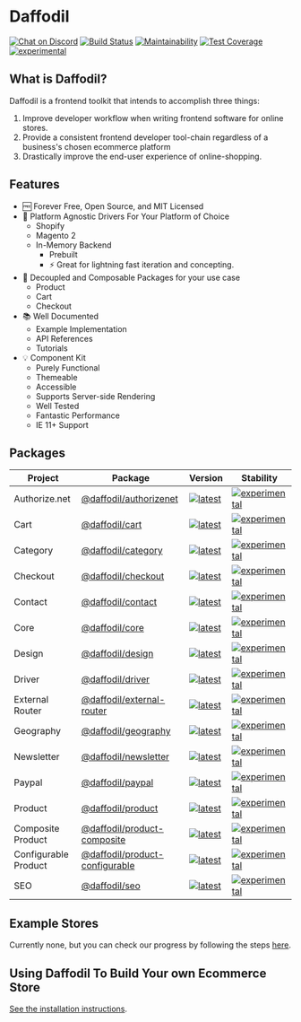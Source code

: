 # Daffodil
[![Chat on Discord](https://img.shields.io/discord/777920696583454740)](https://discord.gg/BdaJVZ53sR)
[![Build Status](https://graycore.visualstudio.com/Daffodil/_apis/build/status/graycoreio.daffodil?branchName=develop)](https://graycore.visualstudio.com/Daffodil/_build/latest?definitionId=6&branchName=develop)
[![Maintainability](https://api.codeclimate.com/v1/badges/1b331aa9dd107c168250/maintainability)](https://codeclimate.com/github/graycoreio/daffodil/maintainability)
[![Test Coverage](https://api.codeclimate.com/v1/badges/1b331aa9dd107c168250/test_coverage)](https://codeclimate.com/github/graycoreio/daffodil/test_coverage)
[![experimental](https://img.shields.io/static/v1.svg?label=stability&message=experimental&color=orange)](https://www.github.com/graycoreio/daffodil)

## What is Daffodil?
Daffodil is a frontend toolkit that intends to accomplish three things:

1. Improve developer workflow when writing frontend software for online stores.
2. Provide a consistent frontend developer tool-chain regardless of a business's chosen ecommerce platform
3. Drastically improve the end-user experience of online-shopping.

## Features

* :free: Forever Free, Open Source, and MIT Licensed
* :hammer: Platform Agnostic Drivers For Your Platform of Choice
    * Shopify
    * Magento 2
    * In-Memory Backend
        * Prebuilt
        * :zap: Great for lightning fast iteration and concepting.
* :cake: Decoupled and Composable Packages for your use case
    * Product
    * Cart
    * Checkout
* :books: Well Documented
    * Example Implementation
    * API References
    * Tutorials
* :bulb: Component Kit
    * Purely Functional
    * Themeable
    * Accessible
    * Supports Server-side Rendering
    * Well Tested
    * Fantastic Performance
    * IE 11+ Support

## Packages
| Project | Package | Version | Stability |
|---|---|---|---|
| Authorize.net | [@daffodil/authorizenet](./libs/authorizenet/README.md) | [![latest](https://img.shields.io/npm/v/%40daffodil%2Fauthorizenet/latest.svg)](https://npmjs.com/package/@daffodil/authorizenet) | [![experimental](https://img.shields.io/static/v1.svg?label=stability&message=experimental&color=orange)](https://www.github.com/graycoreio/daffodil)
| Cart | [@daffodil/cart](./libs/cart/README.md) | [![latest](https://img.shields.io/npm/v/%40daffodil%2Fcart/latest.svg)](https://npmjs.com/package/@daffodil/cart) | [![experimental](https://img.shields.io/static/v1.svg?label=stability&message=experimental&color=orange)](https://www.github.com/graycoreio/daffodil) |
| Category | [@daffodil/category](./libs/category/README.md) | [![latest](https://img.shields.io/npm/v/%40daffodil%2Fcategory/latest.svg)](https://npmjs.com/package/@daffodil/category) | [![experimental](https://img.shields.io/static/v1.svg?label=stability&message=experimental&color=orange)](https://www.github.com/graycoreio/daffodil) |
| Checkout | [@daffodil/checkout](./libs/checkout/README.md) | [![latest](https://img.shields.io/npm/v/%40daffodil%2Fcheckout/latest.svg)](https://npmjs.com/package/@daffodil/checkout) | [![experimental](https://img.shields.io/static/v1.svg?label=stability&message=experimental&color=orange)](https://www.github.com/graycoreio/daffodil) |
| Contact | [@daffodil/contact](./libs/contact/README.md) | [![latest](https://img.shields.io/npm/v/%40daffodil%2Fcontact/latest.svg)](https://npmjs.com/package/@daffodil/contact) | [![experimental](https://img.shields.io/static/v1.svg?label=stability&message=experimental&color=orange)](https://www.github.com/graycoreio/daffodil)
| Core | [@daffodil/core](./libs/core/README.md) | [![latest](https://img.shields.io/npm/v/%40daffodil%2Fcore/latest.svg)](https://npmjs.com/package/@daffodil/core) | [![experimental](https://img.shields.io/static/v1.svg?label=stability&message=experimental&color=orange)](https://www.github.com/graycoreio/daffodil)
| Design | [@daffodil/design](./libs/design/README.md) | [![latest](https://img.shields.io/npm/v/%40daffodil%2Fdesign/latest.svg)](https://npmjs.com/package/@daffodil/design) | [![experimental](https://img.shields.io/static/v1.svg?label=stability&message=experimental&color=orange)](https://www.github.com/graycoreio/daffodil) |
| Driver | [@daffodil/driver](./libs/driver/README.md) | [![latest](https://img.shields.io/npm/v/%40daffodil%2Fdriver/latest.svg)](https://npmjs.com/package/@daffodil/driver) | [![experimental](https://img.shields.io/static/v1.svg?label=stability&message=experimental&color=orange)](https://www.github.com/graycoreio/daffodil) |
| External Router | [@daffodil/external-router](./libs/external-router/README.md) | [![latest](https://img.shields.io/npm/v/%40daffodil%2Fexternal-router/latest.svg)](https://npmjs.com/package/@daffodil/external-router) | [![experimental](https://img.shields.io/static/v1.svg?label=stability&message=experimental&color=orange)](https://www.github.com/graycoreio/daffodil) |
| Geography | [@daffodil/geography](./libs/geography/README.md) | [![latest](https://img.shields.io/npm/v/%40daffodil%2Fgeography/latest.svg)](https://npmjs.com/package/@daffodil/geography) | [![experimental](https://img.shields.io/static/v1.svg?label=stability&message=experimental&color=orange)](https://www.github.com/graycoreio/daffodil) |
| Newsletter | [@daffodil/newsletter](./libs/newsletter/README.md) | [![latest](https://img.shields.io/npm/v/%40daffodil%2Fnewsletter/latest.svg)](https://npmjs.com/package/@daffodil/newsletter) | [![experimental](https://img.shields.io/static/v1.svg?label=stability&message=experimental&color=orange)](https://www.github.com/graycoreio/daffodil) |
| Paypal | [@daffodil/paypal](./libs/paypal/README.md) | [![latest](https://img.shields.io/npm/v/%40daffodil%2Fpaypal/latest.svg)](https://npmjs.com/package/@daffodil/paypal) | [![experimental](https://img.shields.io/static/v1.svg?label=stability&message=experimental&color=orange)](https://www.github.com/graycoreio/daffodil) |
| Product | [@daffodil/product](./libs/product/README.md) | [![latest](https://img.shields.io/npm/v/%40daffodil%2Fproduct/latest.svg)](https://npmjs.com/package/@daffodil/product) | [![experimental](https://img.shields.io/static/v1.svg?label=stability&message=experimental&color=orange)](https://www.github.com/graycoreio/daffodil) |
| Composite Product | [@daffodil/product-composite](./libs/product-composite/README.md) | [![latest](https://img.shields.io/npm/v/%40daffodil%2Fproduct-composite/latest.svg)](https://npmjs.com/package/@daffodil/product-composite) | [![experimental](https://img.shields.io/static/v1.svg?label=stability&message=experimental&color=orange)](https://www.github.com/graycoreio/daffodil) |
| Configurable Product | [@daffodil/product-configurable](./libs/product-configurable/README.md) | [![latest](https://img.shields.io/npm/v/%40daffodil%2Fproduct-configurable/latest.svg)](https://npmjs.com/package/@daffodil/product-configurable) | [![experimental](https://img.shields.io/static/v1.svg?label=stability&message=experimental&color=orange)](https://www.github.com/graycoreio/daffodil) |
| SEO | [@daffodil/seo](./libs/seo/README.md) | [![latest](https://img.shields.io/npm/v/%40daffodil%2Fseo/latest.svg)](https://npmjs.com/package/@daffodil/seo) | [![experimental](https://img.shields.io/static/v1.svg?label=stability&message=experimental&color=orange)](https://www.github.com/graycoreio/daffodil) |



## Example Stores
Currently none, but you can check our progress by following the steps [here](https://github.com/graycoreio/daffodil/blob/develop/docs/DEVELOPER.md#running-the-example-demo).

## Using Daffodil To Build Your own Ecommerce Store
[See the installation instructions](./docs/INSTALLATION.md).
